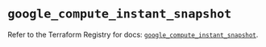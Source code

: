 # `google_compute_instant_snapshot`

Refer to the Terraform Registry for docs: [`google_compute_instant_snapshot`](https://registry.terraform.io/providers/hashicorp/google/6.28.0/docs/resources/compute_instant_snapshot).
